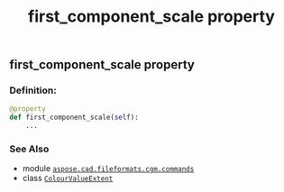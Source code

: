 ﻿---
title: first_component_scale property
second_title: Aspose.CAD for Python via .NET API References
description: 
type: docs
weight: 80
url: /python-net/aspose.cad.fileformats.cgm.commands/colourvalueextent/first_component_scale/
is_root: false
---

## first_component_scale property

### Definition:
```python
@property
def first_component_scale(self):
    ...
```

### See Also
* module [`aspose.cad.fileformats.cgm.commands`](../../)
* class [`ColourValueExtent`](/cad/python-net/aspose.cad.fileformats.cgm.commands/colourvalueextent)
